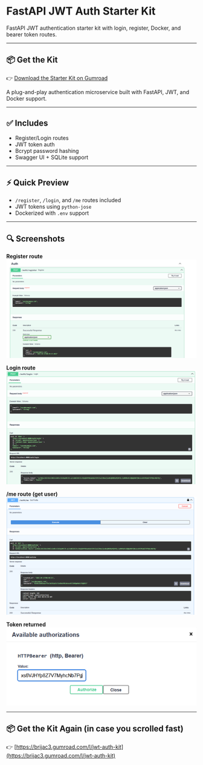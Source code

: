 # FastAPI JWT Auth Starter Kit

FastAPI JWT authentication starter kit with login, register, Docker, and bearer token routes.

---

## 📦 Get the Kit

👉 [Download the Starter Kit on Gumroad](https://brijac3.gumroad.com/l/jwt-auth-kit)

A plug-and-play authentication microservice built with FastAPI, JWT, and Docker support.

---

## ✅ Includes

- Register/Login routes
- JWT token auth
- Bcrypt password hashing
- Swagger UI + SQLite support

---

## ⚡ Quick Preview

- `/register`, `/login`, and `/me` routes included
- JWT tokens using `python-jose`
- Dockerized with `.env` support

---

## 🔍 Screenshots

**Register route**  
![register](register_route.png)

**Login route**  
![login](login_route.png)

**/me route (get user)**  
![get user](get_user_route.png)

**Token returned**  
![token](authorization_token.png)

---

## 📦 Get the Kit Again (in case you scrolled fast)

👉 [https://brijac3.gumroad.com/l/jwt-auth-kit](https://brijac3.gumroad.com/l/jwt-auth-kit)
